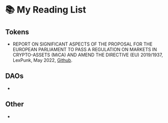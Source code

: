 # 📚 My Reading List

## Tokens
- REPORT ON SIGNIFICANT ASPECTS OF THE PROPOSAL FOR THE EUROPEAN PARLIAMENT TO PASS A REGULATION ON MARKETS IN CRYPTO-ASSETS (MiCA) AND AMEND THE DIRECTIVE (EU) 2019/1937, LexPunk, May 2022, [Github](https://github.com/LeXpunK-Army/MiCA-GUIDANCE/blob/main/LexPunkMiCAReport.pdf).

## DAOs
- 

## Other
- 

